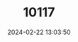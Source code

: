---
title: "10117"
category: "Doryrhina camerunensis"
draft: false
date: 2024-02-22 13:03:50
languages:
  English: ["Greater Roundleaf Bat"]
---